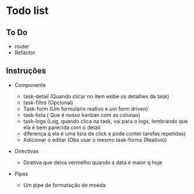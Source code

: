 # Todo list

## To Do
* router
* Refactor


## Instruções
* Componente
  * task-detail (Quando clicar no item exibe os detalhes da task)
  * task-filtro (Opcional)
  * Task-form (Um formulario reativo e um form driven)
  * task-lista ( Que é nosso kanban com as colunas)
  * task-logs (Log, quando clica na task, vai para o logs, lembrando que ela é bem parecida com o detail 
  * diferença q ela é uma lista de click e pode conter tarefas repetidas)
  * Adicionar o editar (Obs usar o mesmo task-forms (Reativo))

* Directivas
  * Diretiva que deixa vermelho quando a data é maior q hoje

* Pipes
  * Um pipe de formatação de moeda